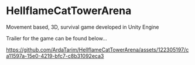 # HellflameCatTowerArena
Movement based, 3D, survival game developed in Unity Engine

Trailer for the game can be found below...

https://github.com/ArdaTarim/HellflameCatTowerArena/assets/122305197/ca11597a-15e0-4219-bfc7-c8b31092eca3

